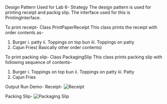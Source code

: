 Design Pattern Used for Lab 6-
Strategy
The design pattern is used for printing receipt and packig slip. The interface used for this is PrintingInterface.

To print receipt-
Class PrintPaperReceipt
This class prints the receipt with order contents as-
1. Burger 
    i. patty
    ii. Toppings on top bun
    iii. Toppings on patty
2. Cajun Fries( Basically other order contents)

To print packing slip-
Class PackagingSlip
This class prints packing slip with following sequence of contents-
1. Burger
  i. Toppings on top bun
  ii. Toppings on patty
  iii. Patty
2. Cajun Fries

Output Run Demo-
Receipt-
![Receipt](https://github.com/monakhandat/cmpe202/blob/master/lab6/output/Receipt.jpg)

Packing Slip-
![Packaging Slip](https://github.com/monakhandat/cmpe202/blob/master/lab6/output/Packaging%20Slip.jpg)
